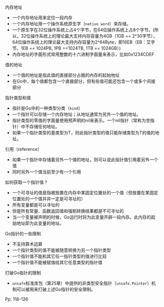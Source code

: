 内存地址

-   一个内存地址用来定位一段内存
-   一个内存地址用一个操作系统原生字（`native word`）来存储。
-   一个原生字在32位操作系统上占4个字节，在64位操作系统上占8个字节。(所以，32位操作系统上的理论最大支持内存容量为4GB（1GB == 2^30字节），64位操作系统上的理论最大支持内存容量为2^64Byte，即16EB（EB：艾字节，1EB == 1024PB, 1PB ==1024TB, 1TB == 1024GB）)
-   内存地址的字面形式常用整数的十六进制字面量来表示，比如0x1234CDEF



值的地址

-   一个值的地址是指此值的直接部分占据的内存的起始地址
-   在Go中，每个值都包含一个直接部分，但有些值可能还包含一个或多个间接部分



指针类型和值

-   指针是Go中的一种类型分类（`kind`）
-   一个指针可以存储一个内存地址；从地址通常为另外一个值的地址。
-   指针类型的零值的字面量使用预声明的nil来表示。一个nil指针（常称为空指针）中不存储任何地址。
-   如果一个指针类型的基类型为T，则此指针类型的值只能存储类型为T的值的地址。



引用（reference）

-   如果一个指针中存储着另外一个值的地址，则可以说此指针值引用着另外一个值
-   同时另外一个值当前至少有一个引用



如何获取一个指针值？

-   一个可寻址的值是指被放置在内存中某固定位置处的一个值（但放置在某固定位置处的一个值并非一定是可寻址的）
-   所有变量都是可以寻址的
-   但是所有常量、函数返回值和强制转换结果都是不可寻址的
-   当一个变量被声明的时候，Go运行时将为此变量开辟一段内存。此内存的起始地址即为此变量的地址。



Go指针的一些限制

-   不支持算术运算
-   一个指针类型的值不能被随意转换为另一个指针类型
-   一个指针值不能和其它任一指针类型的值进行比较
-   一个指针值不能被赋值给其它任意类型的指针值



打破Go指针的限制

-   `unsafe`标准库包（第25章）中提供的非类型安全指针（`unsafe.Pointer`）机制可以被用来打破上述Go指针的安全限制。



Pp. 118-126